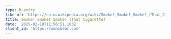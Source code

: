 ```yaml
---
type: h-entry
like-of: 'https://en.m.wikipedia.org/wiki/Smoke!_Smoke!_Smoke!_(That_Cigarette)'
title: Smoke! Smoke! Smoke! (That Cigarette)
date: '2025-02-18T11:56:51.103Z'
client_id: 'https://omnibear.com'
---
```


